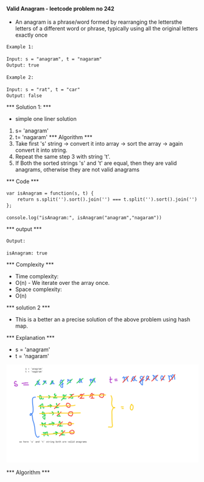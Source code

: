 #### Valid Anagram - leetcode problem no 242

- An anagram is a phrase/word formed by rearranging the lettersthe letters of a different word or phrase, typically using all the original letters exactly once

```
Example 1:

Input: s = "anagram", t = "nagaram"
Output: true

Example 2:

Input: s = "rat", t = "car"
Output: false
```

*** Solution 1: ***
- simple one liner solution

1. s= 'anagram'
2. t= 'nagaram'
*** Algorithm ***
3. Take first 's' string  -> convert it into array -> sort the array -> again convert it into string.
4. Repeat the same step 3 with string 't'.
5. If Both the sorted strings 's' and 't' are equal, then they are valid anagrams, otherwise they are not valid anagrams 

*** Code ***
```
var isAnagram = function(s, t) {
    return s.split('').sort().join('') === t.split('').sort().join('')
};

console.log("isAnagram:", isAnagram("anagram","nagaram"))
```
*** output ***
```
Output:

isAnagram: true
```

*** Complexity ***
- Time complexity:
- O(n) - We iterate over the array once.
- Space complexity:
- O(n) 

*** solution 2 ***
- This is a better an a precise solution of the above problem using hash map.

*** Explanation ***
- s = 'anagram'
- t = 'nagaram' 

![Alt text](<autodraw 9_12_2023 (1).png>)

*** Algorithm ***





